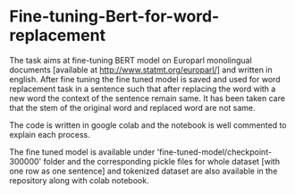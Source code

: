 # Fine-tuning-Bert-for-word-replacement

The task aims at fine-tuning BERT model on Europarl monolingual documents [available at http://www.statmt.org/europarl/] and written in english. After fine tuning the fine tuned model is saved and used for word replacement task in a sentence such that after replacing the word with a new word the context of the sentence remain same. It has been taken care that the stem of the original word and replaced word are not same.

The code is written in google colab and the notebook is well commented to explain each process.

The fine tuned model is available under 'fine-tuned-model/checkpoint-300000' folder and the corresponding pickle files for whole dataset [with one row as one sentence] and tokenized dataset are also available in the repository along with colab notebook.
